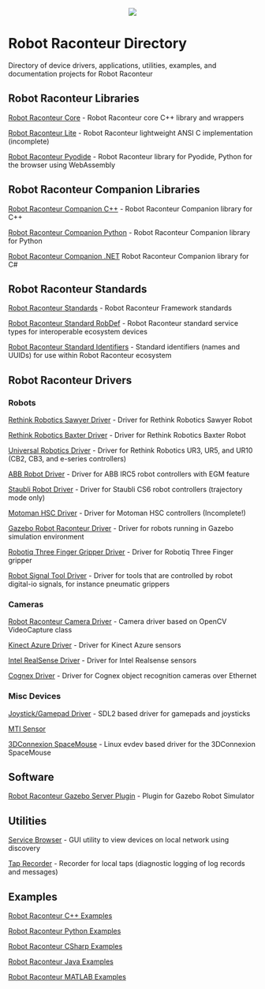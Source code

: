 <p align="center"><img src="https://robotraconteurpublicfiles.s3.amazonaws.com/RRheader2.jpg"></p>

# Robot Raconteur Directory

Directory of device drivers, applications, utilities, examples, and documentation projects for Robot Raconteur

## Robot Raconteur Libraries

[Robot Raconteur Core](https://github.com/robotraconteur/robotraconteur) - Robot Raconteur core C++ library and wrappers

[Robot Raconteur Lite](https://github.com/robotraconteur/robotraconteurlite) - Robot Raconteur lightweight ANSI C implementation (incomplete)

[Robot Raconteur Pyodide](https://github.com/robotraconteur/robotraconteur_pyodide) - Robot Raconteur library for Pyodide, Python for the browser using WebAssembly

## Robot Raconteur Companion Libraries

[Robot Raconteur Companion C++](https://github.com/robotraconteur/robotraconteur_companion) - Robot Raconteur Companion library for C++

[Robot Raconteur Companion Python](https://github.com/robotraconteur/robotraconteur_companion_python) - Robot Raconteur Companion library for Python

[Robot Raconteur Companion .NET](https://github.com/robotraconteur/RobotRaconteurNET.Companion) Robot Raconteur Companion library for C#

## Robot Raconteur Standards

[Robot Raconteur Standards](https://github.com/robotraconteur/robotraconteur_standards) - Robot Raconteur Framework standards

[Robot Raconteur Standard RobDef](https://github.com/robotraconteur/robotraconteur_standard_robdef) - Robot Raconteur standard service types for interoperable ecosystem devices

[Robot Raconteur Standard Identifiers](https://github.com/robotraconteur/robotraconteur_standard_identifiers) - Standard identifiers (names and UUIDs) for use within Robot Raconteur ecosystem

## Robot Raconteur Drivers

### Robots

[Rethink Robotics Sawyer Driver](https://github.com/robotraconteur-contrib/SawyerRobotRaconteurDriver) - Driver for Rethink Robotics Sawyer Robot

[Rethink Robotics Baxter Driver](https://github.com/robotraconteur-contrib/BaxterRobotRaconteurDriver) - Driver for Rethink Robotics Baxter Robot

[Universal Robotics Driver](https://github.com/robotraconteur-contrib/URRobotRaconteurDriver) - Driver for Rethink Robotics UR3, UR5, and UR10 (CB2, CB3, and e-series controllers)

[ABB Robot Driver](https://github.com/robotraconteur-contrib/ABBRobotRaconteurDriver) - Driver for ABB IRC5 robot controllers with EGM feature

[Staubli Robot Driver](https://github.com/robotraconteur-contrib/StaubliRobotRaconteurDriver) - Driver for Staubli CS6 robot controllers (trajectory mode only)

[Motoman HSC Driver](https://github.com/robotraconteur-contrib/MotomanHSCRobotRaconteurDriver) - Driver for Motoman HSC controllers (Incomplete!)

[Gazebo Robot Raconteur Driver](https://github.com/robotraconteur-contrib/GazeboModelRobotRaconteurDriver) - Driver for robots running in Gazebo simulation environment

[Robotiq Three Finger Gripper Driver](https://github.com/robotraconteur-contrib/RobotiqThreeFingerGripperRobotRaconteurDriver) - Driver for Robotiq Three Finger gripper

[Robot Signal Tool Driver](https://github.com/robotraconteur-contrib/RobotSignalToolRobotRaconteurDriver) - Driver for tools that are controlled by robot digital-io signals, for instance pneumatic grippers

### Cameras

[Robot Raconteur Camera Driver](https://github.com/robotraconteur-contrib/robotraconteur_camera_driver) - Camera driver based on OpenCV VideoCapture class

[Kinect Azure Driver](https://github.com/robotraconteur-contrib/Kinect_Azure_RR_Interface) - Driver for Kinect Azure sensors

[Intel RealSense Driver](https://github.com/robotraconteur-contrib/realsense_RR_driver) - Driver for Intel Realsense sensors

[Cognex Driver](https://github.com/robotraconteur-contrib/Cognex_driver) - Driver for Cognex object recognition cameras over Ethernet

### Misc Devices

[Joystick/Gamepad Driver](https://github.com/robotraconteur-contrib/robotraconteur_joystick_driver) - SDL2 based driver for gamepads and joysticks

[MTI Sensor](https://github.com/robotraconteur-contrib/MTI_RR_Interface)

[3DConnexion SpaceMouse](https://github.com/robotraconteur-contrib/robotraconteur_spacemouse_evdev_driver) - Linux evdev based driver for the 3DConnexion SpaceMouse

## Software

[Robot Raconteur Gazebo Server Plugin](https://github.com/robotraconteur-contrib/RobotRaconteur_Gazebo_Server_Plugin) - Plugin for Gazebo Robot Simulator

## Utilities

[Service Browser](https://github.com/robotraconteur/RobotRaconteur_ServiceBrowser) - GUI utility to view devices on local network using discovery

[Tap Recorder](https://github.com/robotraconteur/RobotRaconteurLocalTapRecorder) - Recorder for local taps (diagnostic logging of log records and messages)

## Examples

[Robot Raconteur C++ Examples](https://github.com/robotraconteur/RobotRaconteur_CPP_Examples)

[Robot Raconteur Python Examples](https://github.com/robotraconteur/RobotRaconteur_Python_Examples)

[Robot Raconteur CSharp Examples](https://github.com/robotraconteur/RobotRaconteur_CSharp_Examples)

[Robot Raconteur Java Examples](https://github.com/robotraconteur/RobotRaconteur_Java_Examples)

[Robot Raconteur MATLAB Examples](https://github.com/robotraconteur/RobotRaconteur_MATLAB_Examples)











